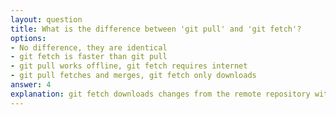```yaml
---
layout: question
title: What is the difference between 'git pull' and 'git fetch'?
options:
- No difference, they are identical
- git fetch is faster than git pull
- git pull works offline, git fetch requires internet
- git pull fetches and merges, git fetch only downloads
answer: 4
explanation: git fetch downloads changes from the remote repository without merging them, while git pull performs a fetch followed by a merge, updating your current branch with remote changes.
---
```

